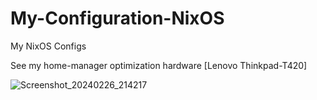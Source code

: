 # My-Configuration-NixOS
My NixOS Configs

See my home-manager optimization hardware [Lenovo Thinkpad-T420]

![Screenshot_20240226_214217](https://github.com/stnert/My-Configuration-NixOS/assets/48295298/eb0e7ee6-a76e-40f5-a837-f99d78df76f6)
